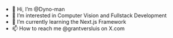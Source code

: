 - 👋 Hi, I’m @Dyno-man
- 👀 I’m interested in Computer Vision and Fullstack Development
- 🌱 I’m currently learning the Next.js Framework
- 📫 How to reach me @grantversluis on X.com
